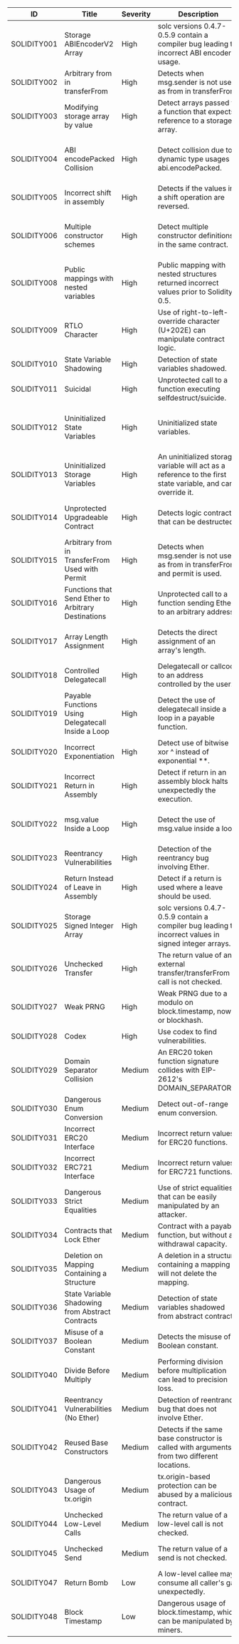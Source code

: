 | ID            | Title                                         | Severity | Description                                                                                         | Suggested Fix                                                                                          |
|---------------|-----------------------------------------------|----------|-----------------------------------------------------------------------------------------------------|--------------------------------------------------------------------------------------------------------|
| SOLIDITY001   | Storage ABIEncoderV2 Array                    | High     | solc versions 0.4.7-0.5.9 contain a compiler bug leading to incorrect ABI encoder usage.           | Use a compiler >= 0.5.10.                                                                              |
| SOLIDITY002   | Arbitrary from in transferFrom                | High     | Detects when msg.sender is not used as from in transferFrom.                                        | Use msg.sender as from in transferFrom.                                                                |
| SOLIDITY003   | Modifying storage array by value              | High     | Detect arrays passed to a function that expects reference to a storage array.                       | Ensure the correct usage of memory and storage in the function parameters.                             |
| SOLIDITY004   | ABI encodePacked Collision                    | High     | Detect collision due to dynamic type usages in abi.encodePacked.                                    | Do not use more than one dynamic type in abi.encodePacked(). Use abi.encode(), preferably.             |
| SOLIDITY005   | Incorrect shift in assembly                  | High     | Detects if the values in a shift operation are reversed.                                            | Swap the order of parameters.                                                                          |
| SOLIDITY006   | Multiple constructor schemes                 | High     | Detect multiple constructor definitions in the same contract.                                       | Only declare one constructor, using the new scheme constructor(...) instead of function <contractName>(...). |
| SOLIDITY008   | Public mappings with nested variables        | High     | Public mapping with nested structures returned incorrect values prior to Solidity 0.5.              | Do not use public mapping with nested structures.                                                      |
| SOLIDITY009   | RTLO Character                                | High     | Use of right-to-left-override character (U+202E) can manipulate contract logic.                     | Special control characters must not be allowed.                                                        |
| SOLIDITY010   | State Variable Shadowing                     | High     | Detection of state variables shadowed.                                                              | Remove the state variable shadowing.                                                                   |
| SOLIDITY011   | Suicidal                                      | High     | Unprotected call to a function executing selfdestruct/suicide.                                      | Protect access to all sensitive functions.                                                             |
| SOLIDITY012   | Uninitialized State Variables                | High     | Uninitialized state variables.                                                                      | Initialize all the variables. If a variable is meant to be initialized to zero, explicitly set it to zero. |
| SOLIDITY013   | Uninitialized Storage Variables              | High     | An uninitialized storage variable will act as a reference to the first state variable, and can override it. | Initialize all storage variables.                                                                      |
| SOLIDITY014   | Unprotected Upgradeable Contract             | High     | Detects logic contract that can be destructed.                                                      | Add a constructor to ensure initialize cannot be called on the logic contract.                          |
| SOLIDITY015   | Arbitrary from in TransferFrom Used with Permit | High   | Detects when msg.sender is not used as from in transferFrom and permit is used.                     | Ensure that the underlying ERC20 token correctly implements a permit function.                         |
| SOLIDITY016   | Functions that Send Ether to Arbitrary Destinations | High | Unprotected call to a function sending Ether to an arbitrary address.                               | Ensure that an arbitrary user cannot withdraw unauthorized funds.                                       |
| SOLIDITY017   | Array Length Assignment                      | High     | Detects the direct assignment of an array's length.                                                 | Do not allow array lengths to be directly set; add values as needed.                                   |
| SOLIDITY018   | Controlled Delegatecall                      | High     | Delegatecall or callcode to an address controlled by the user.                                       | Avoid using delegatecall. Use only trusted destinations.                                               |
| SOLIDITY019   | Payable Functions Using Delegatecall Inside a Loop | High | Detect the use of delegatecall inside a loop in a payable function.                                 | Carefully check that the function called by delegatecall is not payable.                               |
| SOLIDITY020   | Incorrect Exponentiation                     | High     | Detect use of bitwise xor ^ instead of exponential **.                                              | Use the correct operator ** for exponentiation.                                                        |
| SOLIDITY021   | Incorrect Return in Assembly                 | High     | Detect if return in an assembly block halts unexpectedly the execution.                             | Use the leave statement.                                                                               |
| SOLIDITY022   | msg.value Inside a Loop                      | High     | Detect the use of msg.value inside a loop.                                                          | Provide explicit amounts alongside the receivers array, matching msg.value.                            |
| SOLIDITY023   | Reentrancy Vulnerabilities                   | High     | Detection of the reentrancy bug involving Ether.                                                    | Apply the check-effects-interactions pattern.                                                          |
| SOLIDITY024   | Return Instead of Leave in Assembly          | High     | Detect if a return is used where a leave should be used.                                            | Use the leave statement.                                                                               |
| SOLIDITY025   | Storage Signed Integer Array                 | High     | solc versions 0.4.7-0.5.9 contain a compiler bug leading to incorrect values in signed integer arrays. | Use a compiler version >= 0.5.10.                                                                      |
| SOLIDITY026   | Unchecked Transfer                           | High     | The return value of an external transfer/transferFrom call is not checked.                          | Use SafeERC20, or ensure that the transfer/transferFrom return value is checked.                       |
| SOLIDITY027   | Weak PRNG                                    | High     | Weak PRNG due to a modulo on block.timestamp, now, or blockhash.                                    | Do not use block.timestamp, now, or blockhash as a source of randomness.                               |
| SOLIDITY028   | Codex                                         | High     | Use codex to find vulnerabilities.                                                                 | Review codex's message.                                                                                |
| SOLIDITY029   | Domain Separator Collision                   | Medium   | An ERC20 token function signature collides with EIP-2612's DOMAIN_SEPARATOR().                       | Remove or rename the function that collides with DOMAIN_SEPARATOR().                                   |
| SOLIDITY030   | Dangerous Enum Conversion                    | Medium   | Detect out-of-range enum conversion.                                                                | Check the enum conversion range.                                                                       |
| SOLIDITY031   | Incorrect ERC20 Interface                    | Medium   | Incorrect return values for ERC20 functions.                                                        | Set the appropriate return values for ERC20 functions.                                                 |
| SOLIDITY032   | Incorrect ERC721 Interface                   | Medium   | Incorrect return values for ERC721 functions.                                                       | Set the appropriate return values for ERC721 functions.                                                |
| SOLIDITY033   | Dangerous Strict Equalities                  | Medium   | Use of strict equalities that can be easily manipulated by an attacker.                             | Avoid using strict equality for Ether or token amounts.                                                |
| SOLIDITY034   | Contracts that Lock Ether                    | Medium   | Contract with a payable function, but without a withdrawal capacity.                                | Add a withdrawal function or remove the payable attribute.                                             |
| SOLIDITY035   | Deletion on Mapping Containing a Structure   | Medium   | A deletion in a structure containing a mapping will not delete the mapping.                         | Use a lock mechanism instead of a deletion for structures containing a mapping.                        |
| SOLIDITY036   | State Variable Shadowing from Abstract Contracts | Medium | Detection of state variables shadowed from abstract contracts.                                      | Remove the state variable shadowing.                                                                   |
| SOLIDITY037   | Misuse of a Boolean Constant                 | Medium   | Detects the misuse of a Boolean constant.                                                           | Verify and simplify the condition.                                                                     |
| SOLIDITY040   | Divide Before Multiply                       | Medium   | Performing division before multiplication can lead to precision loss.                               | Consider ordering multiplication before division.                                                      |
| SOLIDITY041   | Reentrancy Vulnerabilities (No Ether)        | Medium   | Detection of reentrancy bug that does not involve Ether.                                            | Apply the check-effects-interactions pattern.                                                          |
| SOLIDITY042   | Reused Base Constructors                     | Medium   | Detects if the same base constructor is called with arguments from two different locations.         | Remove the duplicate constructor call.                                                                 |
| SOLIDITY043   | Dangerous Usage of tx.origin                 | Medium   | tx.origin-based protection can be abused by a malicious contract.                                   | Do not use tx.origin for authorization.                                                                |
| SOLIDITY044   | Unchecked Low-Level Calls                    | Medium   | The return value of a low-level call is not checked.                                                | Ensure that the return value of a low-level call is checked or logged.                                 |
| SOLIDITY045   | Unchecked Send                               | Medium   | The return value of a send is not checked.                                                          | Ensure that the return value of send is checked or logged.                                             |
| SOLIDITY047   | Return Bomb                                  | Low     | A low-level callee may consume all caller's gas unexpectedly.                                         | Avoid unlimited implicit decoding of returndata.                                                        |
| SOLIDITY048   | Block Timestamp                              | Low     | Dangerous usage of block.timestamp, which can be manipulated by miners.                                | Avoid relying on block.timestamp for critical logic or randomness.                                      |
